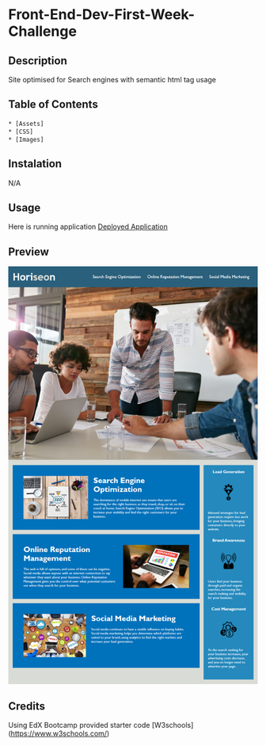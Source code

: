 # Front-End-Dev-First-Week-Challenge

## Description

Site optimised for Search engines with semantic html tag usage

## Table of Contents

    * [Assets]
    * [CSS]
    * [Images]

## Instalation

N/A

## Usage

Here is running application [Deployed Application](https://rexactor.github.io/Front-End-Dev-First-Week-Challenge/#search-engine-optimization)

## Preview

![alt text](assets/images/screenshot.png)

## Credits

Using EdX Bootcamp provided starter code
[W3schools] (https://www.w3schools.com/)
